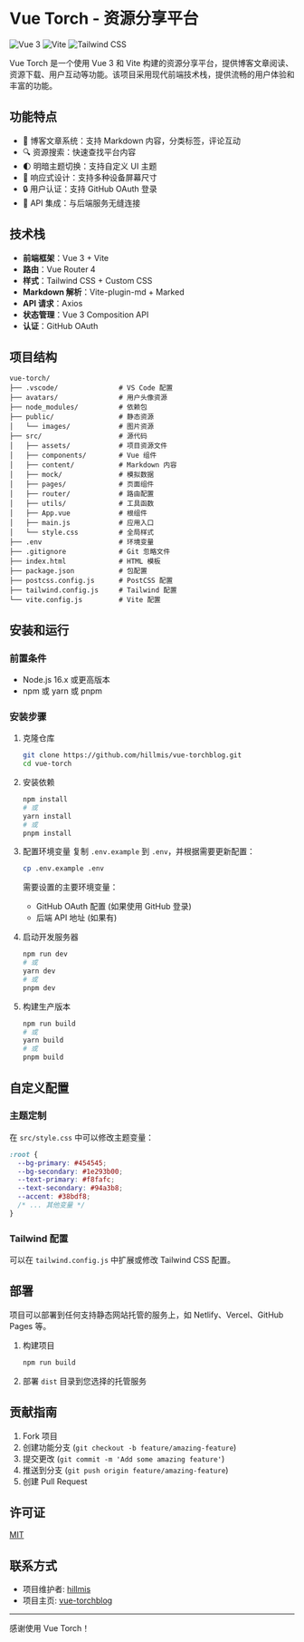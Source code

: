 # Vue Torch - 资源分享平台

![Vue 3](https://img.shields.io/badge/Vue-3.x-brightgreen)
![Vite](https://img.shields.io/badge/Vite-5.x-purple)
![Tailwind CSS](https://img.shields.io/badge/Tailwind-3.x-blue)

Vue Torch 是一个使用 Vue 3 和 Vite 构建的资源分享平台，提供博客文章阅读、资源下载、用户互动等功能。该项目采用现代前端技术栈，提供流畅的用户体验和丰富的功能。

## 功能特点

- 🎯 博客文章系统：支持 Markdown 内容，分类标签，评论互动
- 🔍 资源搜索：快速查找平台内容
- 🌓 明暗主题切换：支持自定义 UI 主题
- 📱 响应式设计：支持多种设备屏幕尺寸
- 🔒 用户认证：支持 GitHub OAuth 登录
- 💾 API 集成：与后端服务无缝连接

## 技术栈

- **前端框架**：Vue 3 + Vite
- **路由**：Vue Router 4
- **样式**：Tailwind CSS + Custom CSS
- **Markdown 解析**：Vite-plugin-md + Marked
- **API 请求**：Axios
- **状态管理**：Vue 3 Composition API
- **认证**：GitHub OAuth

## 项目结构

```
vue-torch/
├── .vscode/               # VS Code 配置
├── avatars/               # 用户头像资源
├── node_modules/          # 依赖包
├── public/                # 静态资源
│   └── images/            # 图片资源
├── src/                   # 源代码
│   ├── assets/            # 项目资源文件
│   ├── components/        # Vue 组件
│   ├── content/           # Markdown 内容
│   ├── mock/              # 模拟数据
│   ├── pages/             # 页面组件
│   ├── router/            # 路由配置
│   ├── utils/             # 工具函数
│   ├── App.vue            # 根组件
│   ├── main.js            # 应用入口
│   └── style.css          # 全局样式
├── .env                   # 环境变量
├── .gitignore             # Git 忽略文件
├── index.html             # HTML 模板
├── package.json           # 包配置
├── postcss.config.js      # PostCSS 配置  
├── tailwind.config.js     # Tailwind 配置
└── vite.config.js         # Vite 配置
```

## 安装和运行

### 前置条件

- Node.js 16.x 或更高版本
- npm 或 yarn 或 pnpm

### 安装步骤

1. 克隆仓库

   ```bash
   git clone https://github.com/hillmis/vue-torchblog.git
   cd vue-torch
   ```
2. 安装依赖

   ```bash
   npm install
   # 或
   yarn install
   # 或
   pnpm install
   ```
3. 配置环境变量
   复制 `.env.example` 到 `.env`，并根据需要更新配置：

   ```bash
   cp .env.example .env
   ```

   需要设置的主要环境变量：

   - GitHub OAuth 配置 (如果使用 GitHub 登录)
   - 后端 API 地址 (如果有)
4. 启动开发服务器

   ```bash
   npm run dev
   # 或
   yarn dev
   # 或
   pnpm dev
   ```
5. 构建生产版本

   ```bash
   npm run build
   # 或
   yarn build
   # 或
   pnpm build
   ```

## 自定义配置

### 主题定制

在 `src/style.css` 中可以修改主题变量：

```css
:root {
  --bg-primary: #454545;
  --bg-secondary: #1e293b00;
  --text-primary: #f8fafc;
  --text-secondary: #94a3b8;
  --accent: #38bdf8;
  /* ... 其他变量 */
}
```

### Tailwind 配置

可以在 `tailwind.config.js` 中扩展或修改 Tailwind CSS 配置。

## 部署

项目可以部署到任何支持静态网站托管的服务上，如 Netlify、Vercel、GitHub Pages 等。

1. 构建项目

   ```bash
   npm run build
   ```
2. 部署 `dist` 目录到您选择的托管服务

## 贡献指南

1. Fork 项目
2. 创建功能分支 (`git checkout -b feature/amazing-feature`)
3. 提交更改 (`git commit -m 'Add some amazing feature'`)
4. 推送到分支 (`git push origin feature/amazing-feature`)
5. 创建 Pull Request

## 许可证

[MIT](LICENSE)

## 联系方式

- 项目维护者: [hillmis](mailto:hillmis@qq.com)
- 项目主页: [vue-torchblog](https://github.com/hillmis/vue-torchblog)

---

感谢使用 Vue Torch！
